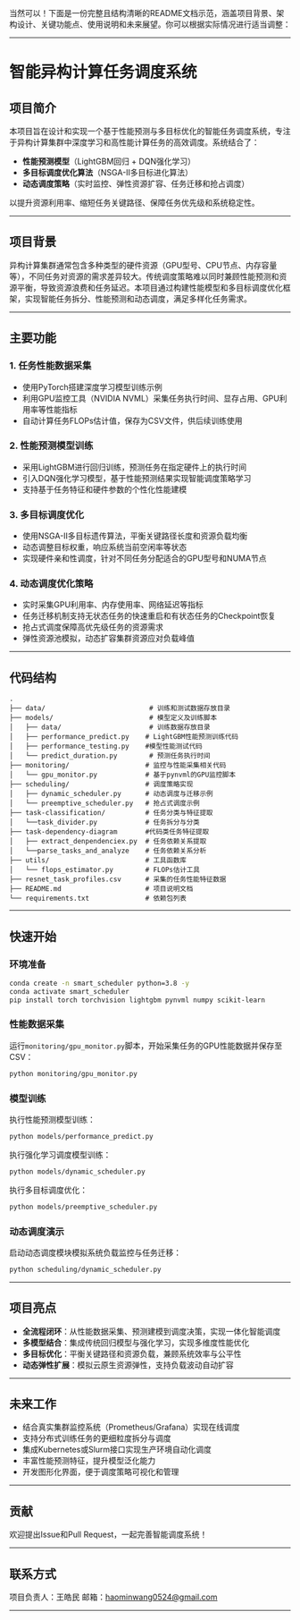 当然可以！下面是一份完整且结构清晰的README文档示范，涵盖项目背景、架构设计、关键功能点、使用说明和未来展望。你可以根据实际情况进行适当调整：

---

# 智能异构计算任务调度系统

## 项目简介

本项目旨在设计和实现一个基于性能预测与多目标优化的智能任务调度系统，专注于异构计算集群中深度学习和高性能计算任务的高效调度。系统结合了：

* **性能预测模型**（LightGBM回归 + DQN强化学习）
* **多目标调度优化算法**（NSGA-II多目标进化算法）
* **动态调度策略**（实时监控、弹性资源扩容、任务迁移和抢占调度）

以提升资源利用率、缩短任务关键路径、保障任务优先级和系统稳定性。

---

## 项目背景

异构计算集群通常包含多种类型的硬件资源（GPU型号、CPU节点、内存容量等），不同任务对资源的需求差异较大。传统调度策略难以同时兼顾性能预测和资源平衡，导致资源浪费和任务延迟。本项目通过构建性能模型和多目标调度优化框架，实现智能任务拆分、性能预测和动态调度，满足多样化任务需求。

---

## 主要功能

### 1. 任务性能数据采集

* 使用PyTorch搭建深度学习模型训练示例
* 利用GPU监控工具（NVIDIA NVML）采集任务执行时间、显存占用、GPU利用率等性能指标
* 自动计算任务FLOPs估计值，保存为CSV文件，供后续训练使用

### 2. 性能预测模型训练

* 采用LightGBM进行回归训练，预测任务在指定硬件上的执行时间
* 引入DQN强化学习模型，基于性能预测结果实现智能调度策略学习
* 支持基于任务特征和硬件参数的个性化性能建模

### 3. 多目标调度优化

* 使用NSGA-II多目标遗传算法，平衡关键路径长度和资源负载均衡
* 动态调整目标权重，响应系统当前空闲率等状态
* 实现硬件亲和性调度，针对不同任务分配适合的GPU型号和NUMA节点

### 4. 动态调度优化策略

* 实时采集GPU利用率、内存使用率、网络延迟等指标
* 任务迁移机制支持无状态任务的快速重启和有状态任务的Checkpoint恢复
* 抢占式调度保障高优先级任务的资源需求
* 弹性资源池模拟，动态扩容集群资源应对负载峰值

---

## 代码结构

```
.
├── data/                          # 训练和测试数据存放目录
├── models/                        # 模型定义及训练脚本
│   ├── data/                      # 训练数据存放目录
│   ├── performance_predict.py    # LightGBM性能预测训练代码
│   ├── performance_testing.py    #模型性能测试代码
│   └── predict_duration.py        # 预测任务执行时间
├── monitoring/                   # 监控与性能采集相关代码
│   └── gpu_monitor.py            # 基于pynvml的GPU监控脚本
├── scheduling/                   # 调度策略实现
│   ├── dynamic_scheduler.py      # 动态调度与迁移示例
│   └── preemptive_scheduler.py   # 抢占式调度示例
├── task-classification/          # 任务分类与特征提取
│   └──task_divider.py            # 任务拆分与分类
├── task-dependency-diagram       #代码类任务特征提取
│   ├── extract_denpendenciex.py  # 任务依赖关系提取
│   └──parse_tasks_and_analyze    # 任务依赖关系分析
├── utils/                        # 工具函数库
│   └── flops_estimator.py        # FLOPs估计工具
├── resnet_task_profiles.csv      # 采集的任务性能特征数据
├── README.md                     # 项目说明文档
└── requirements.txt              # 依赖包列表
```

---

## 快速开始

### 环境准备

```bash
conda create -n smart_scheduler python=3.8 -y
conda activate smart_scheduler
pip install torch torchvision lightgbm pynvml numpy scikit-learn
```

### 性能数据采集

运行`monitoring/gpu_monitor.py`脚本，开始采集任务的GPU性能数据并保存至CSV：

```bash
python monitoring/gpu_monitor.py
```

### 模型训练

执行性能预测模型训练：

```bash
python models/performance_predict.py
```

执行强化学习调度模型训练：

```bash
python models/dynamic_scheduler.py
```

执行多目标调度优化：

```bash
python models/preemptive_scheduler.py
```

### 动态调度演示

启动动态调度模块模拟系统负载监控与任务迁移：

```bash
python scheduling/dynamic_scheduler.py
```

---

## 项目亮点

* **全流程闭环**：从性能数据采集、预测建模到调度决策，实现一体化智能调度
* **多模型结合**：集成传统回归模型与强化学习，实现多维度性能优化
* **多目标优化**：平衡关键路径和资源负载，兼顾系统效率与公平性
* **动态弹性扩展**：模拟云原生资源弹性，支持负载波动自动扩容

---

## 未来工作

* 结合真实集群监控系统（Prometheus/Grafana）实现在线调度
* 支持分布式训练任务的更细粒度拆分与调度
* 集成Kubernetes或Slurm接口实现生产环境自动化调度
* 丰富性能预测特征，提升模型泛化能力
* 开发图形化界面，便于调度策略可视化和管理

---

## 贡献

欢迎提出Issue和Pull Request，一起完善智能调度系统！

---

## 联系方式

项目负责人：王皓民
邮箱：[haominwang0524@gmail.com](haominwang0524@gmail.com)

---

